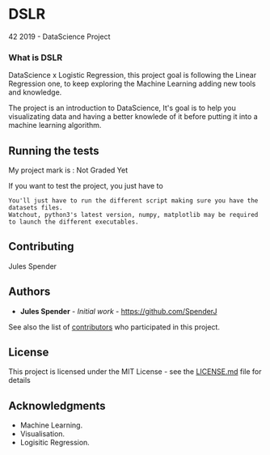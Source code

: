 # DSLR
42 2019 - DataScience Project

### What is DSLR

DataScience x Logistic Regression, this project goal is following the Linear Regression one, to keep exploring the Machine Learning adding new tools and knowledge.

The project is an introduction to DataScience, It's goal is to help you visualizating data and having a better knowlede of it before putting it into a machine learning algorithm.

## Running the tests

My project mark is : Not Graded Yet

If you want to test the project, you just have to


```
You'll just have to run the different script making sure you have the datasets files.
Watchout, python3's latest version, numpy, matplotlib may be required to launch the different executables.
```

## Contributing

Jules Spender

## Authors

* **Jules Spender** - *Initial work* - https://github.com/SpenderJ

See also the list of [contributors](https://github.com/your/project/contributors) who participated in this project.

## License

This project is licensed under the MIT License - see the [LICENSE.md](LICENSE.md) file for details

## Acknowledgments

* Machine Learning.
* Visualisation.
* Logisitic Regression.
